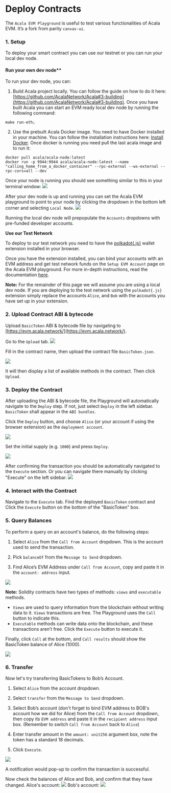 # Deploy Contracts

The `Acala EVM Playground` is useful to test various functionalities of Acala EVM. It’s a fork from parity `canvas-ui`.

### **1. Setup**

To deploy your smart contract you can use our testnet or you can run your local dev node.

#### Run your own dev node**

To run your dev node, you can:
1. Build Acala project locally. 
   You can follow the guide on how to do it here:
   [https://github.com/AcalaNetwork/Acala#3-building](https://github.com/AcalaNetwork/Acala#3-building). Once you have built Acala you can start an EVM ready local dev node by running the following command:

```bash=
make run-eth;
```
2. Use the prebuilt Acala Docker image.
   You need to have Docker installed in your machine. You can follow the installation instructions here: [Install Docker](https://docs.docker.com/get-docker/). Once docker is running you need pull the last acala image and to run it:
```shell=
docker pull acala/acala-node:latest
docker run -p 9944:9944 acala/acala-node:latest --name "calling_home_from_a_docker_container" --rpc-external --ws-external --rpc-cors=all --dev
```

Once your node is running you should see something similar to this in your terminal window:
![](https://i.imgur.com/MQEURQr.png)

After your dev node is up and running you can set the Acala EVM playground to point to your node by clicking the dropdown in the bottom left corner and selecting `Local Node`.
![](https://i.imgur.com/pOfQb8z.png)

Running the local dev node will prepopulate the `Accounts` dropdowns with pre-funded developer accounts.

**Use our Test Network**

To deploy to our test network you need to have the [polkadot{.js}](https://polkadot.js.org/extension/) wallet extension installed in your browser.

Once you have the extension installed, you can bind your accounts with an EVM address and get test network funds on the `Setup EVM Account` page on the Acala EVM playground. For more in-depth instructions, read the documentation [here](https://wiki.acala.network/build/development-guide/smart-contracts/get-started-evm/evm-account).

**Note:** For the remainder of this page we will assume you are using a local dev node. If you are deploying to the test network using the `polkadot{.js}` extension simply replace the accounts `Alice`, and `Bob` with the accounts you have set up in your extension.

### **2. Upload Contract ABI & bytecode**

Upload `BasicToken` ABI & bytecode file by navigating to [https://evm.acala.network/](https://evm.acala.network/).

Go to the `Upload` tab.
![](https://i.imgur.com/Ge3IwiM.png)


Fill in the contract name, then upload the contract file `BasicToken.json`.

![](https://i.imgur.com/kRM8Mfb.png)


It will then display a list of available methods in the contract. Then click `Upload`.

### **3. Deploy the Contract**

After uploading the ABI & bytecode file, the Playground will automatically navigate to the `Deploy` step. If not, just select `Deploy` in the left sidebar. `BasicToken` shall appear in the `ABI bundles`.

Click the `Deploy` button, and choose `Alice` (or your account if using the browser extension) as the `deployment account`.

![](https://i.imgur.com/FfoYEFU.png)

Set the initial supply \(e.g. `1000`\) and press `Deploy`.

![](https://i.imgur.com/wY0YG54.png)

After confirming the transaction you should be automatically navigated to the `Execute` section. Or you can navigate there manually by clicking "Execute" on the left sidebar.
![](https://i.imgur.com/wyrpMIv.png)

### **4. Interact with the Contract**

Navigate to the `Execute` tab. Find the deployed `BasicToken` contract and Click the `Execute` button on the bottom of the "BasicToken" box.


### **5. Query Balances**

To perform a query on an account's balance, do the following steps:

1. Select `Alice` from the `Call from Account` dropdown. This is the account used to send the transaction.

2. Pick `balanceOf` from the `Message to Send` dropdown.

3. Find Alice’s EVM Address under `Call from Account`, copy and paste it in the `account: address` input.

![](https://i.imgur.com/xH1j0ph.png)

**Note:** Solidity contracts have two types of methods: `views` and `executable` methods.

- `Views` are used to query information from the blockchain without writing data to it. `Views` transactions are free. The Playground uses the `Call` button to indicate this.
- `Executable` methods can write data onto the blockchain, and these transactions aren’t free. Click the `Execute` button to execute it.

Finally, click `Call` at the bottom, and `Call results` should show the BasicToken balance of Alice (1000).

![](https://i.imgur.com/GS7Znys.png)

### **6. Transfer**

Now let's try transferring BasicTokens to Bob’s Account.

1. Select `Alice` from the account dropdown.

2. Select `transfer` from the `Message to Send` dropdown.

3. Select Bob’s account (don't forget to bind EVM address to BOB's account how we did for Alice) from the `Call from Account` dropdown, then copy its `EVM address` and paste it in the `recipient address` input box. (Remember to switch `Call from Account` back to `Alice`)

4. Enter transfer amount in the `amount: unit256` argument box, note the token has a standard 18 decimals.

5. Click `Execute`.

![](https://i.imgur.com/l2utsuN.png)

A notification would pop-up to confirm the transaction is successful.

Now check the balances of Alice and Bob, and confirm that they have changed.
Alice's account:
![](https://i.imgur.com/SCLwxRk.png)
Bob's account:
![](https://i.imgur.com/pi3AKiN.png)
